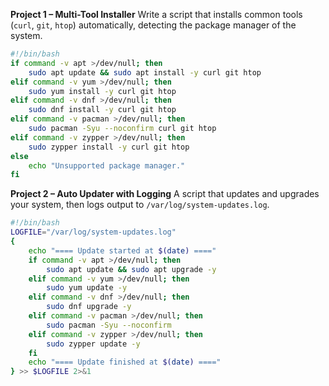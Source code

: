 
**Project 1 – Multi-Tool Installer**
Write a script that installs common tools (`curl`, `git`, `htop`) automatically, detecting the package manager of the system.

```bash
#!/bin/bash
if command -v apt >/dev/null; then
    sudo apt update && sudo apt install -y curl git htop
elif command -v yum >/dev/null; then
    sudo yum install -y curl git htop
elif command -v dnf >/dev/null; then
    sudo dnf install -y curl git htop
elif command -v pacman >/dev/null; then
    sudo pacman -Syu --noconfirm curl git htop
elif command -v zypper >/dev/null; then
    sudo zypper install -y curl git htop
else
    echo "Unsupported package manager."
fi
```

**Project 2 – Auto Updater with Logging**
A script that updates and upgrades your system, then logs output to `/var/log/system-updates.log`.

```bash
#!/bin/bash
LOGFILE="/var/log/system-updates.log"
{
    echo "==== Update started at $(date) ===="
    if command -v apt >/dev/null; then
        sudo apt update && sudo apt upgrade -y
    elif command -v yum >/dev/null; then
        sudo yum update -y
    elif command -v dnf >/dev/null; then
        sudo dnf upgrade -y
    elif command -v pacman >/dev/null; then
        sudo pacman -Syu --noconfirm
    elif command -v zypper >/dev/null; then
        sudo zypper update -y
    fi
    echo "==== Update finished at $(date) ===="
} >> $LOGFILE 2>&1
```

